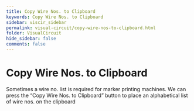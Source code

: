 ```yaml
---
title: Copy Wire Nos. to Clipboard
keywords: Copy Wire Nos. to Clipboard
sidebar: viscir_sidebar
permalink: visual-circuit/copy-wire-nos-to-clipboard.html
folder: VisualCircuit
hide_sidebar: false
comments: false
---
```


# Copy Wire Nos. to Clipboard

Sometimes a wire no. list is required for marker printing machines. We can press the “Copy Wire Nos. to Clipboard” button to place an alphabetical list of wire nos. on the clipboard
